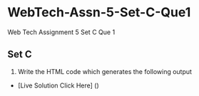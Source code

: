 # WebTech-Assn-5-Set-C-Que1
Web Tech Assignment 5 Set C Que 1
## Set C
1. Write the HTML code which generates the following output
- [Live Solution Click Here] ()
